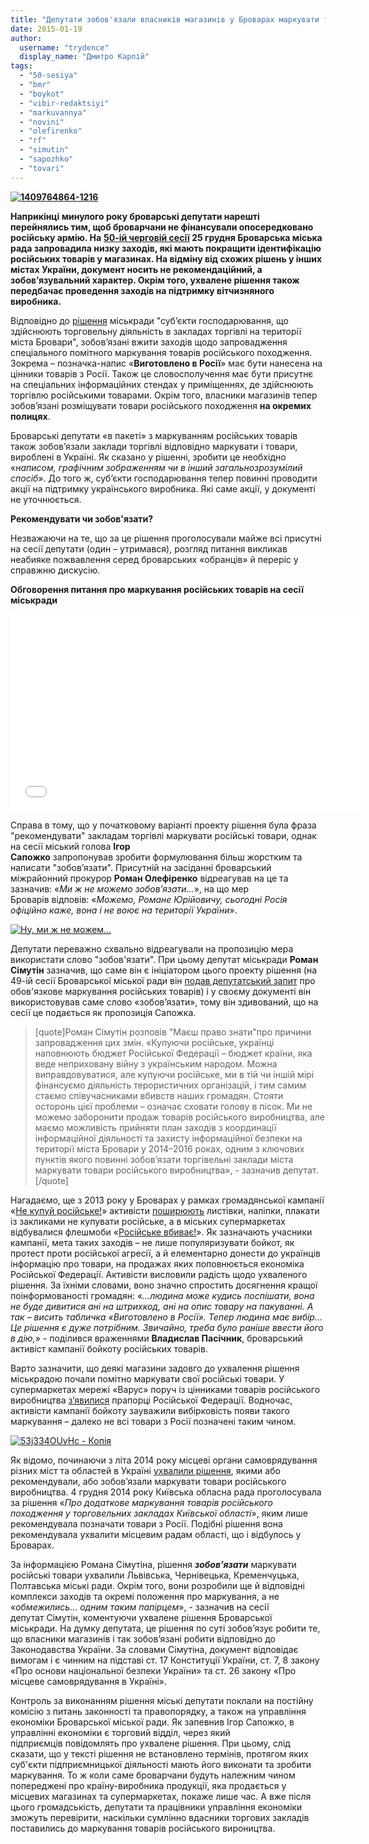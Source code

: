 ```yaml
---
title: "Депутати зобов'язали власників магазинів у Броварах маркувати товари російського виробництва"
date: 2015-01-19
author: 
  username: "trydence"
  display_name: "Дмитро Карпій"
tags: 
  - "50-sesiya"
  - "bmr"
  - "boykot"
  - "vibir-redaktsiyi"
  - "markuvannya"
  - "novini"
  - "olefirenko"
  - "rf"
  - "simutin"
  - "sapozhko"
  - "tovari"
---
```


**[![1409764864-1216](https://mpz.brovary.org/wp-content/uploads/2015/01/1409764864-1216.jpg)](https://mpz.brovary.org/wp-content/uploads/2015/01/1409764864-1216.jpg)**

**Наприкінці минулого року броварські депутати нарешті перейнялись тим, щоб броварчани не фінансували опосередковано російську армію. На** **[50-ій черговій сесії](https://mpz.brovary.org/25-grudnya-vidbudetsya-50-ta-sesiya-brovarskoyi-miskoyi-radi/) 25 грудня Броварська міська рада запровадила низку заходів, які мають покращити ідентифікацію російських товарів у магазинах. На відміну від схожих рішень у інших містах України, документ носить не рекомендаційний, а зобов’язувальний характер. Окрім того, ухвалене рішення також передбачає проведення заходів на підтримку вітчизняного виробника.**

Відповідно до [рішення](http://docs.pravo-znaty.org.ua/p14984/25.12.2014/1384-50-06) міськради "суб’єкти господарювання, що здійснюють торговельну діяльність в закладах торгівлі на території міста Бровари", зобов’язані вжити заходів щодо запровадження спеціального помітного маркування товарів російського походження. Зокрема – позначка-напис «**Виготовлено в Росії**» має бути нанесена на цінники товарів з Росії. Також це словосполучення має бути присутнє на спеціальних інформаційних стендах у приміщеннях, де здійснюють торгівлю російськими товарами. Окрім того, власники магазинів тепер зобов’язані розміщувати товари російського походження **на окремих полицях**.

Броварські депутати «в пакеті» з маркуванням російських товарів також зобов’язали заклади торгівлі відповідно маркувати і товари, вироблені в Україні. Як сказано у рішенні, зробити це необхідно «_написом, графічним зображенням чи в інший загальнозрозумілий спосіб_». До того ж, суб’єкти господарювання тепер повинні проводити акції на підтримку українського виробника. Які саме акції, у документі не уточнюється.

**Рекомендувати чи зобов'язати?**

Незважаючи на те, що за це рішення проголосували майже всі присутні на сесії депутати (один – утримався), розгляд питання викликав неабияке пожвавлення серед броварських «обранців» й переріс у справжню дискусію.

**Обговорення питання про маркування російських товарів на сесії міськради**

<iframe src="//www.youtube.com/embed/WrSDLkRqhiI" width="560" height="315" frameborder="0" allowfullscreen="allowfullscreen"></iframe>

Справа в тому, що у початковому варіанті проекту рішення була фраза "рекомендувати" закладам торгівлі маркувати російські товари, однак на сесії міський голова **Ігор Сапожко** запропонував зробити формулювання більш жорстким та написати "зобов’язати". Присутній на засіданні броварський міжрайонний прокурор **Роман Олефіренко** відреагував на це та зазначив: «_Ми ж не можемо зобов’язати…_», на що мер Броварів відповів: «_Можемо, Романе Юрійовичу, сьогодні Росія офіційно каже, вона і не воює на території України_».

[![Ну, ми ж не можем...](https://mpz.brovary.org/wp-content/uploads/2015/01/Nu-mi-zh-ne-mozhem....jpg)](https://mpz.brovary.org/wp-content/uploads/2015/01/Nu-mi-zh-ne-mozhem....jpg)

Депутати переважно схвально відреагували на пропозицію мера використати слово "зобов'язати". При цьому депутат міськради **Роман Сімутін** зазначив, що саме він є ініціатором цього проекту рішення (на 49-ій сесії Броварської міської ради він [подав депутатський запит](https://www.youtube.com/watch?v=k_8YdiyIJpA&feature=youtu.be) про обов'язкове маркування російських товарів) і у своєму документі він використовував саме слово «зобов’язати», тому він здивований, що на сесії це подається як пропозиція Сапожка.

> \[quote\]Роман Сімутін розповів "Маєш право знати"про причини запровадження цих змін. «Купуючи російське, українці наповнюють бюджет Російської Федерації – бюджет країни, яка веде неприховану війну з українським народом. Можна виправдовуватися, але купуючи російське, ми в тій чи іншій мірі фінансуємо діяльність терористичних організацій, і тим самим стаємо співучасниками вбивств наших громадян. Стояти осторонь цієї проблеми – означає сховати голову в пісок. Ми не можемо заборонити продаж товарів російського виробництва, але маємо можливість прийняти план заходів з координації інформаційної діяльності та захисту інформаційної безпеки на території міста Бровари у 2014–2016 роках, одним з ключових пунктів якого повинні зобов’язати торгівельні заклади міста маркувати товари російського виробництва», - зазначив депутат. \[/quote\]

Нагадаємо, ще з 2013 року у Броварах у рамках громадянської кампанії «[Не купуй російське!](https://uk.wikipedia.org/wiki/%D0%9D%D0%B5_%D0%BA%D1%83%D0%BF%D1%83%D0%B9_%D1%80%D0%BE%D1%81%D1%96%D0%B9%D1%81%D1%8C%D0%BA%D0%B5!)» активісти [поширюють](https://mpz.brovary.org/ozbroyeni-zubati-matroshki-zaklikayut-boykotuvati-rosiyski-tovari/) листівки, наліпки, плакати із закликами не купувати російське, а в міських супермаркетах відбувалися флешмоби «[Російське вбиває!](https://mpz.brovary.org/brovarska-molod-vmiraye-vid-rosiyskih-tovariv-prosto-u-supermarketah/)». Як зазначають учасники кампанії, мета таких заходів – не лише популяризувати бойкот, як протест проти російської агресії, а й елементарно донести до українців інформацію про товари, на продажах яких поповнюється економіка Російської Федерації. Активісти висловили радість щодо ухваленого рішення. За їхніми словами, воно значно спростить досягнення кращої поінформованості громадян: «_…людина може кудись поспішати, вона не буде дивитися ані на штрихкод, ані на опис товару на пакуванні. А так – висить табличка «Виготовлено в Росії». Тепер людина має вибір… Це рішення є дуже потрібним. Звичайно, треба було раніше ввести його в дію,_» - поділився враженнями **Владислав Пасічник**, броварський активіст кампанії бойкоту російських товарів.

Варто зазначити, що деякі магазини задовго до ухвалення рішення міськрадою почали помітно маркувати свої російські товари. У супермаркетах мережі «Варус» поруч із цінниками товарів російського виробництва [з’явилися](https://vk.com/wall-1562726_3769) прапорці Російської Федерації. Водночас, активісти кампанії бойкоту зауважили вибірковість появи такого маркування – далеко не всі товари з Росії позначені таким чином.

[![53j334OUyHc - Копія](https://mpz.brovary.org/wp-content/uploads/2015/01/53j334OUyHc-Kopiya.jpg)](https://mpz.brovary.org/wp-content/uploads/2015/01/53j334OUyHc-Kopiya.jpg)

Як відомо, починаючи з літа 2014 року місцеві органи самоврядування різних міст та областей в Україні [ухвалили рішення](https://uk.wikipedia.org/wiki/%D0%9D%D0%B5_%D0%BA%D1%83%D0%BF%D1%83%D0%B9_%D1%80%D0%BE%D1%81%D1%96%D0%B9%D1%81%D1%8C%D0%BA%D0%B5!#.D0.A0.D0.B5.D0.B0.D0.BA.D1.86.D1.96.D1.97), якими або рекомендували, або зобов’язали маркувати товари російського виробництва. 4 грудня 2014 року Київська обласна рада проголосувала за рішення «_Про додаткове маркування товарів російського походження у торговельних закладах Київської області_», яким лише рекомендувала позначати товари з Росії. Подібні рішення вона рекомендувала ухвалити місцевим радам області, що і відбулось у Броварах.

За інформацією Романа Сімутіна, рішення _**зобов’язати**_ маркувати російські товари ухвалили Львівська, Чернівецька, Кременчуцька, Полтавська міські ради. Окрім того, вони розробили ще й відповідні комплекси заходів та окремі положення про маркування, а не «_обмежились… одним таким папірцем_», - зазначив на сесії депутат Сімутін, коментуючи ухвалене рішення Броварської міськради. На думку депутата, це рішення по суті зобов’язує робити те, що власники магазинів і так зобов’язані робити відповідно до Законодавства України. За словами Сімутіна, документ відповідає вимогам і є чинним на підставі ст. 17 Конституції України, ст. 7, 8 закону «Про основи національної безпеки України» та ст. 26 закону «Про місцеве самоврядування в Україні».

Контроль за виконанням рішення міські депутати поклали на постійну комісію з питань законності та правопорядку, а також на управління економіки Броварської міської ради. Як запевнив Ігор Сапожко, в управлінні економіки є торговий відділ, через який підприємців повідомлять про ухвалене рішення. При цьому, слід сказати, що у тексті рішення не встановлено термінів, протягом яких суб'єкти підприємницької діяльності мають його виконати та зробити маркування. То ж коли саме броварчани будуть належним чином попереджені про країну-виробника продукції, яка продається у місцевих магазинах та супермаркетах, покаже лише час. А вже після цього громадськість, депутати та працівники управління економіки зможуть перевірити, наскільки сумлінно вдасники торгових закладів поставились до маркування товарів російського вироництва.
